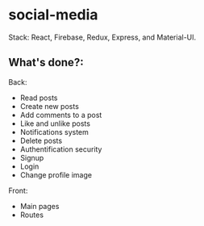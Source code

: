 # social-media

Stack: React, Firebase, Redux, Express, and Material-UI.

## What's done?:

Back: 
- Read posts
- Create new posts
- Add comments to a post
- Like and unlike posts
- Notifications system 
- Delete posts
- Authentification security
- Signup 
- Login
- Change profile image

Front:
- Main pages
- Routes

